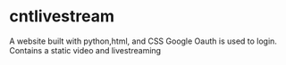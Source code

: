# cntlivestream
A website built with  python,html, and CSS
Google Oauth is used to login. Contains a static video and livestreaming 
